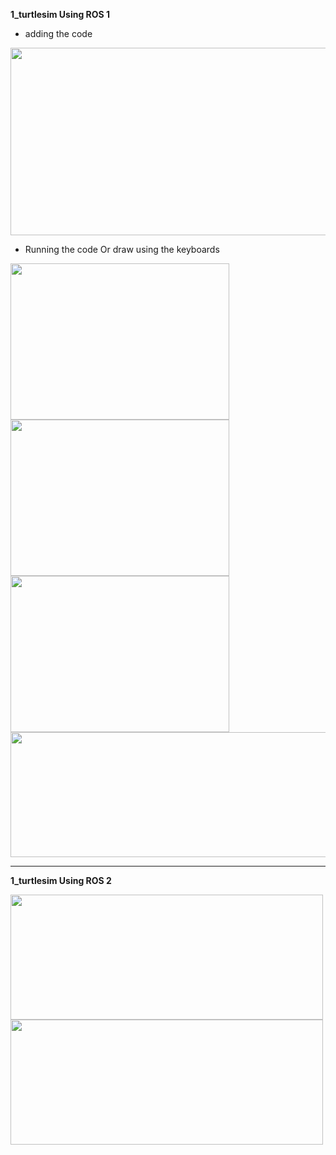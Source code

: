 **1_turtlesim Using ROS 1**
- adding the code

<img src="https://github.com/DeemaEssam/turtlesim_Using_Ros1_And_ROs2/assets/106381596/0db21abc-d6fe-467e-a828-05e237905754" width="600" height="300">

- Running the code Or draw using the keyboards

<img src="https://github.com/DeemaEssam/turtlesim_Using_Ros1_And_ROs2/assets/106381596/559b750e-4044-403c-8f30-4ff449cf726a" width="350" height="250">

<img src="https://github.com/DeemaEssam/turtlesim_Using_Ros1_And_ROs2/assets/106381596/2786ee24-6193-4f19-b644-7d396a26f033" width="350" height="250">

<img src="https://github.com/DeemaEssam/turtlesim_Using_Ros1_And_ROs2/assets/106381596/de632460-a13f-48de-9a6f-cf7afb21169d" width="350" height="250">

<img src="https://github.com/DeemaEssam/turtlesim_Using_Ros1_And_ROs2/assets/106381596/b57b89a7-7d0e-4e64-a203-6d11728ea4e8" width="600" height="200">

****************************************************************************************************************************************************
**1_turtlesim Using ROS 2**


<img src="https://github.com/DeemaEssam/turtlesim_Using_Ros1_And_ROs2/assets/106381596/6c21657e-0682-4482-ab19-197a83a22f5c" width="500" height="200">

<img src="https://github.com/DeemaEssam/turtlesim_Using_Ros1_And_ROs2/assets/106381596/38461377-7ee3-40c9-b595-33f3659ae1f4" width="500" height="200">
